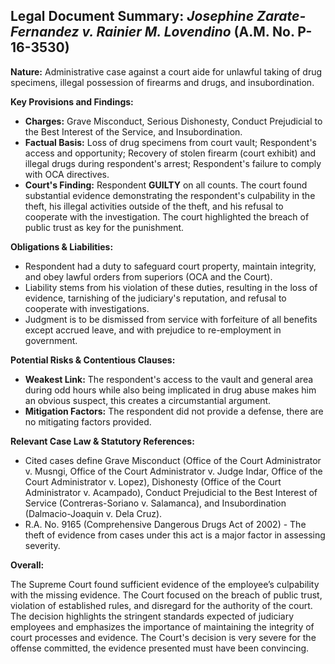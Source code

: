 ## Legal Document Summary: *Josephine Zarate-Fernandez v. Rainier M. Lovendino* (A.M. No. P-16-3530)

**Nature:** Administrative case against a court aide for unlawful taking of drug specimens, illegal possession of firearms and drugs, and insubordination.

**Key Provisions and Findings:**

*   **Charges:** Grave Misconduct, Serious Dishonesty, Conduct Prejudicial to the Best Interest of the Service, and Insubordination.
*   **Factual Basis:** Loss of drug specimens from court vault; Respondent's access and opportunity; Recovery of stolen firearm (court exhibit) and illegal drugs during respondent's arrest; Respondent's failure to comply with OCA directives.
*   **Court's Finding:** Respondent **GUILTY** on all counts. The court found substantial evidence demonstrating the respondent's culpability in the theft, his illegal activities outside of the theft, and his refusal to cooperate with the investigation. The court highlighted the breach of public trust as key for the punishment.

**Obligations & Liabilities:**

*   Respondent had a duty to safeguard court property, maintain integrity, and obey lawful orders from superiors (OCA and the Court).
*   Liability stems from his violation of these duties, resulting in the loss of evidence, tarnishing of the judiciary's reputation, and refusal to cooperate with investigations.
*   Judgment is to be dismissed from service with forfeiture of all benefits except accrued leave, and with prejudice to re-employment in government.

**Potential Risks & Contentious Clauses:**

*   **Weakest Link:** The respondent's access to the vault and general area during odd hours while also being implicated in drug abuse makes him an obvious suspect, this creates a circumstantial argument.
*   **Mitigation Factors:** The respondent did not provide a defense, there are no mitigating factors provided.

**Relevant Case Law & Statutory References:**

*   Cited cases define Grave Misconduct (Office of the Court Administrator v. Musngi, Office of the Court Administrator v. Judge Indar, Office of the Court Administrator v. Lopez), Dishonesty (Office of the Court Administrator v. Acampado), Conduct Prejudicial to the Best Interest of Service (Contreras-Soriano v. Salamanca), and Insubordination (Dalmacio-Joaquin v. Dela Cruz).
*   R.A. No. 9165 (Comprehensive Dangerous Drugs Act of 2002) - The theft of evidence from cases under this act is a major factor in assessing severity.

**Overall:**

The Supreme Court found sufficient evidence of the employee’s culpability with the missing evidence. The Court focused on the breach of public trust, violation of established rules, and disregard for the authority of the court. The decision highlights the stringent standards expected of judiciary employees and emphasizes the importance of maintaining the integrity of court processes and evidence. The Court's decision is very severe for the offense committed, the evidence presented must have been convincing.
